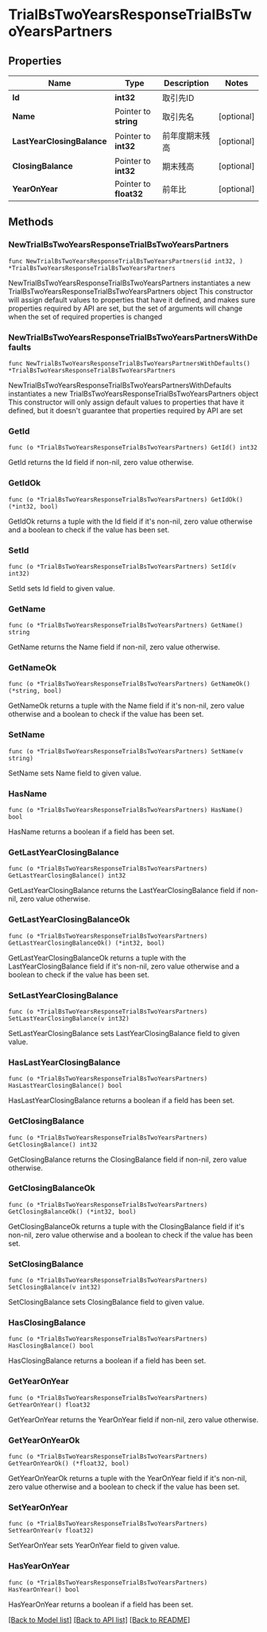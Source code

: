 # TrialBsTwoYearsResponseTrialBsTwoYearsPartners

## Properties

Name | Type | Description | Notes
------------ | ------------- | ------------- | -------------
**Id** | **int32** | 取引先ID | 
**Name** | Pointer to **string** | 取引先名 | [optional] 
**LastYearClosingBalance** | Pointer to **int32** | 前年度期末残高 | [optional] 
**ClosingBalance** | Pointer to **int32** | 期末残高 | [optional] 
**YearOnYear** | Pointer to **float32** | 前年比 | [optional] 

## Methods

### NewTrialBsTwoYearsResponseTrialBsTwoYearsPartners

`func NewTrialBsTwoYearsResponseTrialBsTwoYearsPartners(id int32, ) *TrialBsTwoYearsResponseTrialBsTwoYearsPartners`

NewTrialBsTwoYearsResponseTrialBsTwoYearsPartners instantiates a new TrialBsTwoYearsResponseTrialBsTwoYearsPartners object
This constructor will assign default values to properties that have it defined,
and makes sure properties required by API are set, but the set of arguments
will change when the set of required properties is changed

### NewTrialBsTwoYearsResponseTrialBsTwoYearsPartnersWithDefaults

`func NewTrialBsTwoYearsResponseTrialBsTwoYearsPartnersWithDefaults() *TrialBsTwoYearsResponseTrialBsTwoYearsPartners`

NewTrialBsTwoYearsResponseTrialBsTwoYearsPartnersWithDefaults instantiates a new TrialBsTwoYearsResponseTrialBsTwoYearsPartners object
This constructor will only assign default values to properties that have it defined,
but it doesn't guarantee that properties required by API are set

### GetId

`func (o *TrialBsTwoYearsResponseTrialBsTwoYearsPartners) GetId() int32`

GetId returns the Id field if non-nil, zero value otherwise.

### GetIdOk

`func (o *TrialBsTwoYearsResponseTrialBsTwoYearsPartners) GetIdOk() (*int32, bool)`

GetIdOk returns a tuple with the Id field if it's non-nil, zero value otherwise
and a boolean to check if the value has been set.

### SetId

`func (o *TrialBsTwoYearsResponseTrialBsTwoYearsPartners) SetId(v int32)`

SetId sets Id field to given value.


### GetName

`func (o *TrialBsTwoYearsResponseTrialBsTwoYearsPartners) GetName() string`

GetName returns the Name field if non-nil, zero value otherwise.

### GetNameOk

`func (o *TrialBsTwoYearsResponseTrialBsTwoYearsPartners) GetNameOk() (*string, bool)`

GetNameOk returns a tuple with the Name field if it's non-nil, zero value otherwise
and a boolean to check if the value has been set.

### SetName

`func (o *TrialBsTwoYearsResponseTrialBsTwoYearsPartners) SetName(v string)`

SetName sets Name field to given value.

### HasName

`func (o *TrialBsTwoYearsResponseTrialBsTwoYearsPartners) HasName() bool`

HasName returns a boolean if a field has been set.

### GetLastYearClosingBalance

`func (o *TrialBsTwoYearsResponseTrialBsTwoYearsPartners) GetLastYearClosingBalance() int32`

GetLastYearClosingBalance returns the LastYearClosingBalance field if non-nil, zero value otherwise.

### GetLastYearClosingBalanceOk

`func (o *TrialBsTwoYearsResponseTrialBsTwoYearsPartners) GetLastYearClosingBalanceOk() (*int32, bool)`

GetLastYearClosingBalanceOk returns a tuple with the LastYearClosingBalance field if it's non-nil, zero value otherwise
and a boolean to check if the value has been set.

### SetLastYearClosingBalance

`func (o *TrialBsTwoYearsResponseTrialBsTwoYearsPartners) SetLastYearClosingBalance(v int32)`

SetLastYearClosingBalance sets LastYearClosingBalance field to given value.

### HasLastYearClosingBalance

`func (o *TrialBsTwoYearsResponseTrialBsTwoYearsPartners) HasLastYearClosingBalance() bool`

HasLastYearClosingBalance returns a boolean if a field has been set.

### GetClosingBalance

`func (o *TrialBsTwoYearsResponseTrialBsTwoYearsPartners) GetClosingBalance() int32`

GetClosingBalance returns the ClosingBalance field if non-nil, zero value otherwise.

### GetClosingBalanceOk

`func (o *TrialBsTwoYearsResponseTrialBsTwoYearsPartners) GetClosingBalanceOk() (*int32, bool)`

GetClosingBalanceOk returns a tuple with the ClosingBalance field if it's non-nil, zero value otherwise
and a boolean to check if the value has been set.

### SetClosingBalance

`func (o *TrialBsTwoYearsResponseTrialBsTwoYearsPartners) SetClosingBalance(v int32)`

SetClosingBalance sets ClosingBalance field to given value.

### HasClosingBalance

`func (o *TrialBsTwoYearsResponseTrialBsTwoYearsPartners) HasClosingBalance() bool`

HasClosingBalance returns a boolean if a field has been set.

### GetYearOnYear

`func (o *TrialBsTwoYearsResponseTrialBsTwoYearsPartners) GetYearOnYear() float32`

GetYearOnYear returns the YearOnYear field if non-nil, zero value otherwise.

### GetYearOnYearOk

`func (o *TrialBsTwoYearsResponseTrialBsTwoYearsPartners) GetYearOnYearOk() (*float32, bool)`

GetYearOnYearOk returns a tuple with the YearOnYear field if it's non-nil, zero value otherwise
and a boolean to check if the value has been set.

### SetYearOnYear

`func (o *TrialBsTwoYearsResponseTrialBsTwoYearsPartners) SetYearOnYear(v float32)`

SetYearOnYear sets YearOnYear field to given value.

### HasYearOnYear

`func (o *TrialBsTwoYearsResponseTrialBsTwoYearsPartners) HasYearOnYear() bool`

HasYearOnYear returns a boolean if a field has been set.


[[Back to Model list]](../README.md#documentation-for-models) [[Back to API list]](../README.md#documentation-for-api-endpoints) [[Back to README]](../README.md)


